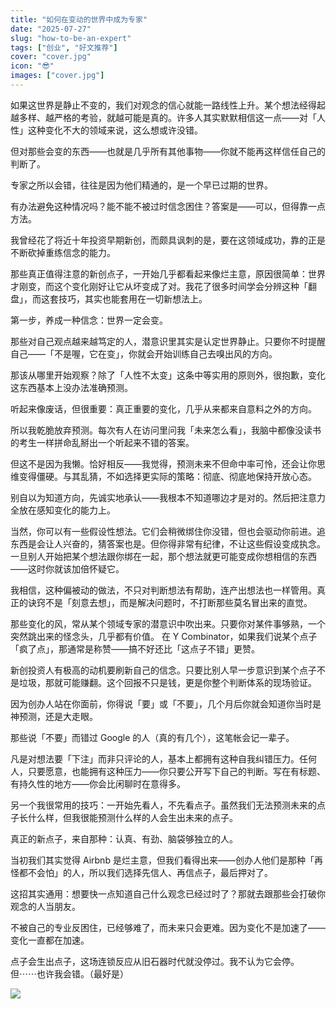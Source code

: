 ```yaml
---
title: "如何在变动的世界中成为专家"
date: "2025-07-27"
slug: "how-to-be-an-expert"
tags: ["创业", "好文推荐"]
cover: "cover.jpg"
icon: "😎"
images: ["cover.jpg"]
---
```

如果这世界是静止不变的，我们对观念的信心就能一路线性上升。某个想法经得起越多样、越严格的考验，就越可能是真的。许多人其实默默相信这一点——对「人性」这种变化不大的领域来说，这么想或许没错。



但对那些会变的东西——也就是几乎所有其他事物——你就不能再这样信任自己的判断了。



专家之所以会错，往往是因为他们精通的，是一个早已过期的世界。



有办法避免这种情况吗？能不能不被过时信念困住？答案是——可以，但得靠一点方法。



我曾经花了将近十年投资早期新创，而颇具讽刺的是，要在这领域成功，靠的正是不断砍掉重练信念的能力。



那些真正值得注意的新创点子，一开始几乎都看起来像烂主意，原因很简单：世界才刚变，而这个变化刚好让它从坏变成了对。我花了很多时间学会分辨这种「翻盘」，而这套技巧，其实也能套用在一切新想法上。



第一步，养成一种信念：世界一定会变。



那些对自己观点越来越笃定的人，潜意识里其实是认定世界静止。只要你不时提醒自己——「不是喔，它在变」，你就会开始训练自己去嗅出风的方向。



那该从哪里开始观察？除了「人性不太变」这条中等实用的原则外，很抱歉，变化这东西基本上没办法准确预测。



听起来像废话，但很重要：真正重要的变化，几乎从来都来自意料之外的方向。



所以我乾脆放弃预测。每次有人在访问里问我「未来怎么看」，我脑中都像没读书的考生一样拼命乱掰出一个听起来不错的答案。



但这不是因为我懒。恰好相反——我觉得，预测未来不但命中率可怜，还会让你思维变得僵硬。与其乱猜，不如选择更实际的策略：彻底、彻底地保持开放心态。



别自以为知道方向，先诚实地承认——我根本不知道哪边才是对的。然后把注意力全放在感知变化的能力上。



当然，你可以有一些假设性想法。它们会稍微绑住你没错，但也会驱动你前进。追东西是会让人兴奋的，猜答案也是。但你得非常有纪律，不让这些假设变成执念。
一旦别人开始把某个想法跟你绑在一起，那个想法就更可能变成你想相信的东西——这时你就该加倍怀疑它。



我相信，这种偏被动的做法，不只对判断想法有帮助，连产出想法也一样管用。真正的诀窍不是「刻意去想」，而是解决问题时，不打断那些莫名冒出来的直觉。



那些变化的风，常从某个领域专家的潜意识中吹出来。只要你对某件事够熟，一个突然跳出来的怪念头，几乎都有价值。
在 Y Combinator，如果我们说某个点子「疯了点」，那通常是称赞——搞不好还比「这点子不错」更赞。



新创投资人有极高的动机要刷新自己的信念。只要比别人早一步意识到某个点子不是垃圾，那就可能赚翻。这个回报不只是钱，更是你整个判断体系的现场验证。



因为创办人站在你面前，你得说「要」或「不要」，几个月后你就会知道你当时是神预测，还是大走眼。



那些说「不要」而错过 Google 的人（真的有几个），这笔帐会记一辈子。



凡是对想法要「下注」而非只评论的人，基本上都拥有这种自我纠错压力。任何人，只要愿意，也能拥有这种压力——你只要公开写下自己的判断。写在有标题、有持久性的地方——你会比闲聊时在意得多。



另一个我很常用的技巧：一开始先看人，不先看点子。虽然我们无法预测未来的点子长什么样，但我很能预测什么样的人会生出未来的点子。



真正的新点子，来自那种：认真、有劲、脑袋够独立的人。



当初我们其实觉得 Airbnb 是烂主意，但我们看得出来——创办人他们是那种「再怪都不会怕」的人，所以我们选择先信人、再信点子，最后押对了。



这招其实通用：想要快一点知道自己什么观念已经过时了？那就去跟那些会打破你观念的人当朋友。



不被自己的专业反困住，已经够难了，而未来只会更难。因为变化不是加速了——变化一直都在加速。



点子会生出点子，这场连锁反应从旧石器时代就没停过。我不认为它会停。
但⋯⋯也许我会错。（最好是）




![](https://prod-files-secure.s3.us-west-2.amazonaws.com/112d0858-5090-4d34-a606-b75eb8d65fd2/46476355-9cf3-4e99-9b7a-3531bc426380/1000202064.png?X-Amz-Algorithm=AWS4-HMAC-SHA256&X-Amz-Content-Sha256=UNSIGNED-PAYLOAD&X-Amz-Credential=ASIAZI2LB466YEDMSHPR%2F20250904%2Fus-west-2%2Fs3%2Faws4_request&X-Amz-Date=20250904T134707Z&X-Amz-Expires=3600&X-Amz-Security-Token=IQoJb3JpZ2luX2VjEPT%2F%2F%2F%2F%2F%2F%2F%2F%2F%2FwEaCXVzLXdlc3QtMiJHMEUCIBWoKPfc%2F6C1L8Rfl2lQQYK2CDAEQbzIacNZYPm3mjVXAiEAuWB0TiVwGqu6rPhLoMFvCdKCexzsMfvZY8aeuN0Kxtcq%2FwMIXRAAGgw2Mzc0MjMxODM4MDUiDBF7eaYjMxXQUDVVmyrcA1kQXhfVtGoLW8Yivf%2FofiF3IJkvbpn%2BO%2F8irsuodv4hqyXCq46gbMEdAVNtfpFz6o%2BT1zJpSPEgUHLuHR3x5qES1jL3kXmLAF1N3NN97U4POO4rCuKlnNRiuiSChiATMb5%2FtJGNN81sWEVjmImbVRVOuMD5AEsAX9LVg1F76zW%2BuPNduOCsEXSJ8nvM3a8rcBdJvfoiVApda%2F2n0bjHyLMWHJHwIGRKhIj5XkqBFmgWRQR1fDFBQJgBPAJADyjM2W3pOI4t9%2ByeCCWsqBxDZc0WzTRRWJWCeIWDTgR3qLDn3kcvU27zIaeqHGNokGr3bC8n%2BswJkQ2OIIKIf3P1yWccXtKoxa8UEgntmezy%2B2TPC9SF%2BEVlfbmYecMo7sHG5UMl7Kipx3L1Esiosw%2Bc226pxPoZSucDMCV9eeR2rsr676NG4Q7PbxlJDBjQCRaXwEof%2BsUsCQwAxaV5veFetDpQgekQ8vB6Pa9XsC1Nj84IDSQQSja0Sda4c%2Fib%2FyOLwpSiTqNHIZyYz71qfGDQbyOSSbo3oictjGB1vxRjUaD8K1%2F0Rljv7LEseAoAdzPAnBIZ2gElwgIV3fiHaPTcVvjUmbEcbZhcw5Snd1Ey8o9h%2FG7gRXueKPUxFSLMMKf85cUGOqUBmtfA%2FoIqeth%2FXIkiKlJiLneT9Ij6cM1QCn6CY6wzHFqMxmDVvsh4v7cLDvzHmYw4qpM3dqyTFq33c4ZgxWZNnKeHi4945ykOmUaA6KW4WC5MYukRkxkngVjKsFF2CEuYSveZdg583ORZtRfDP04Nas%2FkaeMOuP2q%2BM%2FioRzL2GksMJaw23UBnfAOnodjxJn252dfh%2BHbV45nElEzIv6xtdo%2F59DM&X-Amz-Signature=de95ba6666a31092b9ce9648076415a39c7326c119c007170a2794c4e37f4ef0&X-Amz-SignedHeaders=host&x-amz-checksum-mode=ENABLED&x-id=GetObject)

